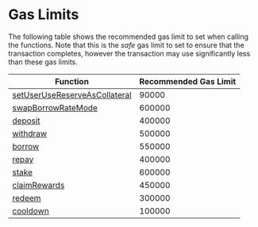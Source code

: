 # Gas Limits

The following table shows the recommended gas limit to set when calling the functions. Note that this is the _safe_ gas limit to set to ensure that the transaction completes, however the transaction may use significantly less than these gas limits.&#x20;

| Function                                                                                         | Recommended Gas Limit |
| ------------------------------------------------------------------------------------------------ | --------------------- |
| [setUserUseReserveAsCollateral](../the-core-protocol/lendingpool/#setuserusereserveascollateral) | 90000                 |
| [swapBorrowRateMode](../the-core-protocol/lendingpool/#swapborrowratemode)                       | 600000                |
| [deposit](../the-core-protocol/lendingpool/#deposit)                                             | 400000                |
| [withdraw](../the-core-protocol/lendingpool/#withdraw)                                           | 500000                |
| [borrow](../the-core-protocol/lendingpool/#borrow)                                               | 550000                |
| [repay](../the-core-protocol/lendingpool/#repay)                                                 | 400000                |
| [stake](../protocol-governance/staking-aave.md#stake)                                            | 600000                |
| [claimRewards](../protocol-governance/staking-aave.md#claimrewards)                              | 450000                |
| [redeem](../protocol-governance/staking-aave.md#redeem)                                          | 300000                |
| [cooldown](../protocol-governance/staking-aave.md#cooldown)                                      | 100000                |
